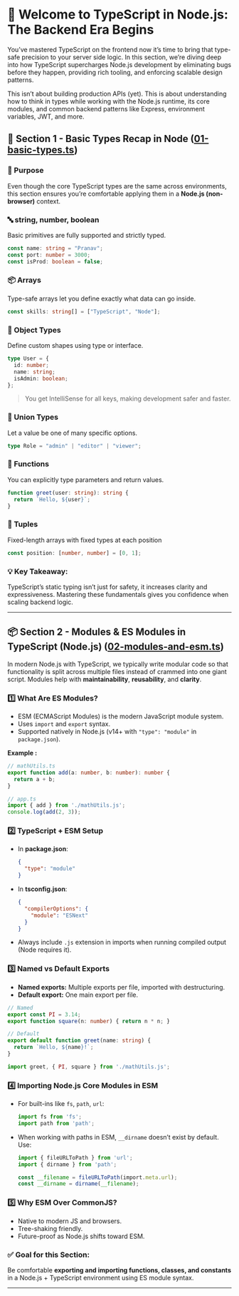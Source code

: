 # 🚀 Welcome to TypeScript in Node.js: The Backend Era Begins

You’ve mastered TypeScript on the frontend now it’s time to bring that type-safe precision to your server side logic. In this section, we’re diving deep into how TypeScript supercharges Node.js development by eliminating bugs before they happen, providing rich tooling, and enforcing scalable design patterns.

This isn’t about building production APIs (yet). This is about understanding how to think in types while working with the Node.js runtime, its core modules, and common backend patterns like Express, environment variables, JWT, and more.

## 📘 Section 1 - Basic Types Recap in Node ([01-basic-types.ts](./src/01-basic-types.ts))

### 🧩 Purpose
Even though the core TypeScript types are the same across environments, this section ensures you’re comfortable applying them in a **Node.js (non-browser)** context.

### 🔤 string, number, boolean
Basic primitives are fully supported and strictly typed.

```ts
const name: string = "Pranav";
const port: number = 3000;
const isProd: boolean = false;
```

### 📦 Arrays
Type-safe arrays let you define exactly what data can go inside.
```ts
const skills: string[] = ["TypeScript", "Node"];
```

### 🧱 Object Types
Define custom shapes using type or interface.
```ts
type User = {
  id: number;
  name: string;
  isAdmin: boolean;
};
```
> You get IntelliSense for all keys, making development safer and faster.

### 🚦 Union Types
Let a value be one of many specific options.
```ts
type Role = "admin" | "editor" | "viewer";
```

### 🧮 Functions
You can explicitly type parameters and return values.
```ts
function greet(user: string): string {
  return `Hello, ${user}`;
}
```

### 🎯 Tuples
Fixed-length arrays with fixed types at each position
```ts
const position: [number, number] = [0, 1];
```

### 💡 Key Takeaway:
TypeScript’s static typing isn’t just for safety, it increases clarity and expressiveness.
Mastering these fundamentals gives you confidence when scaling backend logic.

---

## 📦 Section 2 -  Modules & ES Modules in TypeScript (Node.js) ([02-modules-and-esm.ts](./src/02-modules-and-esm.ts))

In modern Node.js with TypeScript, we typically write modular code so that functionality is split across multiple files instead of crammed into one giant script.
Modules help with **maintainability**, **reusability**, and **clarity**.

### 1️⃣ What Are ES Modules?
- ESM (ECMAScript Modules) is the modern JavaScript module system.
- Uses `import` and `export` syntax.
- Supported natively in Node.js (v14+ with `"type": "module"` in `package.json`).

**Example :**

```ts
// mathUtils.ts
export function add(a: number, b: number): number {
  return a + b;
}

// app.ts
import { add } from './mathUtils.js';
console.log(add(2, 3));
```

### 2️⃣ TypeScript + ESM Setup
- In **package.json**:
  ```json
  {
    "type": "module"
  }
  ```
- In **tsconfig.json**:
  ```json
  {
    "compilerOptions": {
      "module": "ESNext"
    }
  }
  ```
- Always include `.js` extension in imports when running compiled output (Node requires it).

### 3️⃣ Named vs Default Exports
- **Named exports:** Multiple exports per file, imported with destructuring.
- **Default export:** One main export per file.

```ts
// Named
export const PI = 3.14;
export function square(n: number) { return n * n; }

// Default
export default function greet(name: string) {
  return `Hello, ${name}!`;
}
```

```ts
import greet, { PI, square } from './mathUtils.js';
```


### 4️⃣ Importing Node.js Core Modules in ESM
- For built-ins like `fs`, `path`, `url`:
  ```ts
  import fs from 'fs';
  import path from 'path';
  ``` 
- When working with paths in ESM, `__dirname` doesn’t exist by default. Use:
  ```ts
  import { fileURLToPath } from 'url';
  import { dirname } from 'path';

  const __filename = fileURLToPath(import.meta.url);
  const __dirname = dirname(__filename);
  ```

### 5️⃣ Why ESM Over CommonJS?
- Native to modern JS and browsers.
- Tree-shaking friendly.
- Future-proof as Node.js shifts toward ESM.

### ✅ Goal for this Section:
Be comfortable **exporting and importing functions, classes, and constants** in a Node.js + TypeScript environment using ES module syntax.

---